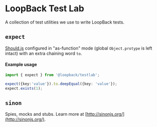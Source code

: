 # LoopBack Test Lab

A collection of test utilities we use to write LoopBack tests.

## `expect`

[Should.js](https://shouldjs.github.io/) configured in "as-function" mode
(global `Object.protype` is left intact) with an extra chaining word `to`.

#### Example usage

```ts
import { expect } from '@loopback/testlab';

expect({key:'value'}).to.deepEqual({key: 'value'});
expect.exists(1);
```

## `sinon`

Spies, mocks and stubs. Learn more at [http://sinonjs.org/](http://sinonjs.org/).

